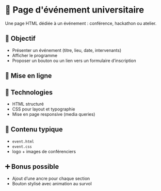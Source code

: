
# 📅 Page d'événement universitaire

Une page HTML dédiée à un événement : conférence, hackathon ou atelier.

## 🎯 Objectif

- Présenter un événement (titre, lieu, date, intervenants)
- Afficher le programme
- Proposer un bouton ou un lien vers un formulaire d’inscription

## 🚀 Mise en ligne

## 🔧 Technologies

- HTML structuré
- CSS pour layout et typographie
- Mise en page responsive (media queries)

## 📂 Contenu typique

- `event.html`
- `event.css`
- logo + images de conférenciers

## ➕ Bonus possible

- Ajout d’une ancre pour chaque section
- Bouton stylisé avec animation au survol
